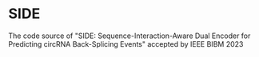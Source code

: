 # SIDE

The code source of "SIDE: Sequence-Interaction-Aware Dual Encoder for Predicting circRNA Back-Splicing Events"
accepted by IEEE BIBM 2023
